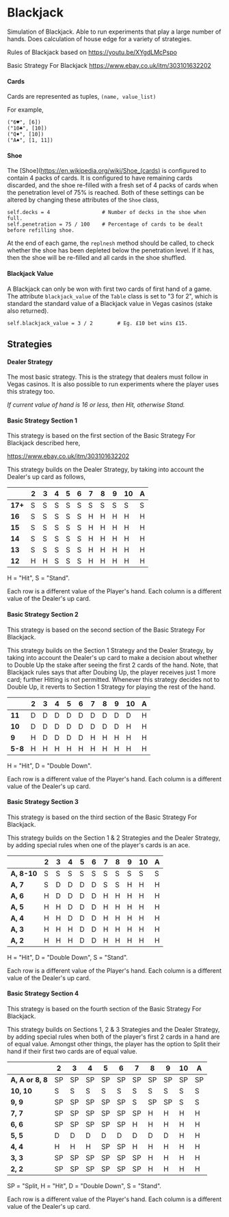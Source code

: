 # Blackjack
Simulation of Blackjack. Able to run experiments that play a large number of hands. Does calculation of house edge for a variety of strategies.

Rules of Blackjack based on https://youtu.be/XYgdLMcPspo

Basic Strategy For Blackjack https://www.ebay.co.uk/itm/303101632202

#### Cards

Cards are represented as tuples, `(name, value_list)`

For example,

~~~
("6♥", [6])
("10♣", [10])
("Q♦", [10])
("A♠", [1, 11])
~~~
#### Shoe

The [Shoe](https://en.wikipedia.org/wiki/Shoe_(cards) is configured to contain 4 packs of cards. It is configured to have remaining cards discarded, and the shoe re-filled with a fresh set of 4 packs of cards when the penetration level of 75% is reached. Both of these settings can be altered by changing these attributes of the `Shoe` class,

~~~
self.decks = 4                 # Number of decks in the shoe when full.
self.penetration = 75 / 100    # Percentage of cards to be dealt before refilling shoe.
~~~

At the end of each game, the `replnesh` method should be called, to check whether the shoe has been depleted below the penetration level. If it has, then the shoe will be re-filled and all cards in the shoe shuffled.

#### Blackjack Value

A Blackjack can only be won with first two cards of first hand of a game. The attribute `blackjack_value` of the `Table` class is set to "3 for 2", which is standard the standard value of a Blackjack value in Vegas casinos (stake also returned). 
~~~
self.blackjack_value = 3 / 2        # Eg. £10 bet wins £15.
~~~

## Strategies
#### Dealer Strategy
The most basic strategy. This is the strategy that dealers must follow in Vegas casinos. It is also possible to run experiments where the player uses this strategy too.

_If current value of hand is 16 or less, then Hit, otherwise Stand._

#### Basic Strategy Section 1

This strategy is based on the first section of the Basic Strategy For Blackjack described here,

https://www.ebay.co.uk/itm/303101632202

This strategy builds on the Dealer Strategy, by taking into account the Dealer's up card as follows,

|     | 2 | 3 | 4 | 5 | 6 | 7 | 8 | 9 | 10 | A |
|-----|---|---|---|---|---|---|---|---|----|---|
| **17+** | S | S | S | S | S | S | S | S | S | S |
| **16**  | S | S | S | S | S | H | H | H | H | H |
| **15**  | S | S | S | S | S | H | H | H | H | H |
| **14**  | S | S | S | S | S | H | H | H | H | H |
| **13**  | S | S | S | S | S | H | H | H | H | H |
| **12**  | H | H | S | S | S | H | H | H | H | H |

H = "Hit", S = "Stand".

Each row is a different value of the Player's hand. Each column is a different value of the Dealer's up card.


#### Basic Strategy Section 2

This strategy is based on the second section of the Basic Strategy For Blackjack.

This strategy builds on the Section 1 Strategy and the Dealer Strategy, by taking into account the Dealer's up card to make a decision about whether to Double Up the stake after seeing the first 2 cards of the hand. Note, that Blackjack rules says that after Doubing Up, the player receives just 1 more card; further Hitting is not permitted. Whenever this strategy decides not to Double Up, it reverts to Section 1 Strategy for playing the rest of the hand.

|     | 2 | 3 | 4 | 5 | 6 | 7 | 8 | 9 | 10 | A |
|-----|---|---|---|---|---|---|---|---|----|---|
| **11** | D | D | D | D | D | D | D | D | D | H |
| **10**  | D | D | D | D | D | D | D | D | H | H |
| **9**  | H | D | D | D | D | H | H | H | H | H |
| **5-8**  | H | H | H | H | H | H | H | H | H | H |

H = "Hit", D = "Double Down".

Each row is a different value of the Player's hand. Each column is a different value of the Dealer's up card.

#### Basic Strategy Section 3

This strategy is based on the third section of the Basic Strategy For Blackjack.

This strategy builds on the Section 1 & 2 Strategies and the Dealer Strategy, by adding special rules when one of the player's cards is an ace. 

|     | 2 | 3 | 4 | 5 | 6 | 7 | 8 | 9 | 10 | A |
|-----|---|---|---|---|---|---|---|---|----|---|
| **A, 8-10** | S | S | S | S | S | S | S | S | S | S |
| **A, 7**  | S | D | D | D | D | S | S | H | H | H |
| **A, 6**  | H | D | D | D | D | H | H | H | H | H |
| **A, 5**  | H | H | D | D | D | H | H | H | H | H |
| **A, 4**  | H | H | D | D | D | H | H | H | H | H |
| **A, 3**  | H | H | H | D | D | H | H | H | H | H |
| **A, 2**  | H | H | H | D | D | H | H | H | H | H |

H = "Hit", D = "Double Down", S = "Stand".

Each row is a different value of the Player's hand. Each column is a different value of the Dealer's up card.

#### Basic Strategy Section 4

This strategy is based on the fourth section of the Basic Strategy For Blackjack.

This strategy builds on Sections 1, 2 & 3 Strategies and the Dealer Strategy, by adding special rules when both of the player's first 2 cards in a hand are of equal value. Amongst other things, the player has the option to Split their hand if their first two cards are of equal value.

|     | 2 | 3 | 4 | 5 | 6 | 7 | 8 | 9 | 10 | A |
|-----|---|---|---|---|---|---|---|---|----|---|
| **A, A or 8, 8** | SP | SP | SP | SP | SP | SP | SP | SP | SP  | SP |
| **10, 10**  | S | S | S | S | S | S | S | S | S  | S |
| **9, 9**  | SP | SP | SP | SP | SP | S | SP | SP | S | S |
| **7, 7**  | SP | SP | SP | SP | SP | SP | H | H | H | H |
| **6, 6**  | SP | SP | SP | SP | SP | H | H | H | H  | H |
| **5, 5**  | D | D | D | D | D | D | D | D | H | H |
| **4, 4**  | H | H | H | SP | SP | H | H | H | H | H |
| **3, 3**  | SP | SP | SP | SP | SP | SP | H | H | H | H |
| **2, 2**  | SP | SP | SP | SP | SP | SP | H | H | H | H |

SP = "Split, H = "Hit", D = "Double Down", S = "Stand".

Each row is a different value of the Player's hand. Each column is a different value of the Dealer's up card.